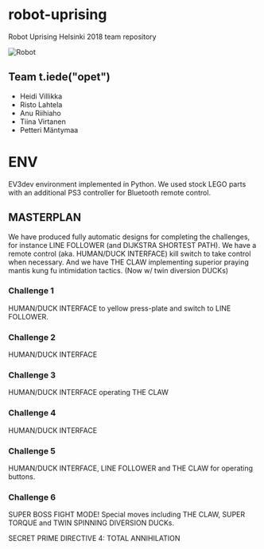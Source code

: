 # robot-uprising
Robot Uprising Helsinki 2018 team repository

![Robot](https://raw.githubusercontent.com/mantypet/robot-uprising/master/IMG_20181021_113743.jpg)

## Team **t.iede\(\"opet\"\)**
* Heidi Villikka
* Risto Lahtela
* Anu Riihiaho
* Tiina Virtanen
* Petteri Mäntymaa

# ENV
EV3dev environment implemented in Python. We used stock LEGO parts with an additional PS3 controller for Bluetooth remote control.

## MASTERPLAN

We have produced fully automatic designs for completing the challenges, for instance LINE FOLLOWER (and DIJKSTRA SHORTEST PATH). We have a remote control (aka. HUMAN/DUCK INTERFACE) kill switch to take control when necessary. And we have THE CLAW implementing superior praying mantis kung fu intimidation tactics. (Now w/ twin diversion DUCKs)

### Challenge 1
HUMAN/DUCK INTERFACE to yellow press-plate and switch to LINE FOLLOWER.

### Challenge 2
HUMAN/DUCK INTERFACE

### Challenge 3
HUMAN/DUCK INTERFACE operating THE CLAW

### Challenge 4
HUMAN/DUCK INTERFACE

### Challenge 5
HUMAN/DUCK INTERFACE, LINE FOLLOWER and THE CLAW for operating buttons.

### Challenge 6
SUPER BOSS FIGHT MODE! Special moves including THE CLAW, SUPER TORQUE and TWIN SPINNING DIVERSION DUCKs.

SECRET PRIME DIRECTIVE 4: TOTAL ANNIHILATION
